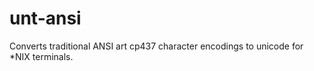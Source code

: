 unt-ansi
========

Converts traditional ANSI art cp437 character encodings to unicode for *NIX terminals.